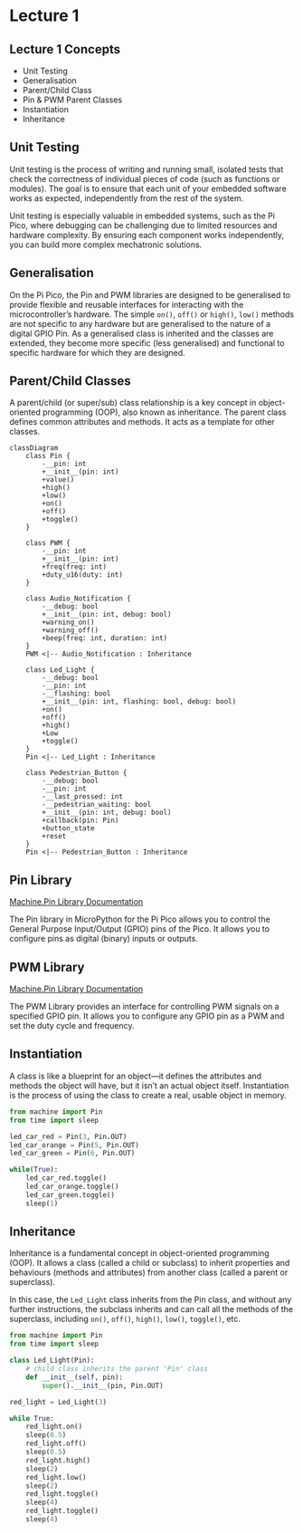 # Lecture 1

## Lecture 1 Concepts
- Unit Testing
- Generalisation
- Parent/Child Class
- Pin & PWM Parent Classes
- Instantiation
- Inheritance

## Unit Testing

Unit testing is the process of writing and running small, isolated tests that check the correctness of individual pieces of code (such as functions or modules). The goal is to ensure that each unit of your embedded software works as expected, independently from the rest of the system.

Unit testing is especially valuable in embedded systems, such as the Pi Pico, where debugging can be challenging due to limited resources and hardware complexity. By ensuring each component works independently, you can build more complex mechatronic solutions.

## Generalisation

On the Pi Pico, the Pin and PWM libraries are designed to be generalised to provide flexible and reusable interfaces for interacting with the microcontroller’s hardware. The simple `on()`, `off()` or `high()`, `low()` methods are not specific to any hardware but are generalised to the nature of a digital GPIO Pin. As a generalised class is inherited and the classes are extended, they become more specific (less generalised) and functional to specific hardware for which they are designed.

## Parent/Child Classes

A parent/child (or super/sub) class relationship is a key concept in object-oriented programming (OOP), also known as inheritance. The parent class defines common attributes and methods.
It acts as a template for other classes.

```mermaid
classDiagram
    class Pin {
        -__pin: int
        +__init__(pin: int)
        +value()
        +high()
        +low()
        +on()
        +off()
        +toggle()
    }

    class PWM {
        -__pin: int
        +__init__(pin: int)
        +freq(freq: int)
        +duty_u16(duty: int)
    }

    class Audio_Notification {
        -__debug: bool
        +__init__(pin: int, debug: bool)
        +warning_on()
        +warning_off()
        +beep(freq: int, duration: int)
    }
    PWM <|-- Audio_Notification : Inheritance

    class Led_Light {
        -__debug: bool
        -__pin: int
        -__flashing: bool
        +__init__(pin: int, flashing: bool, debug: bool)
        +on()
        +off()
        +high()
        +Low
        +toggle()
    }
    Pin <|-- Led_Light : Inheritance

    class Pedestrian_Button {
        -__debug: bool
        -__pin: int
        -__last_pressed: int
        -__pedestrian_waiting: bool
        +__init__(pin: int, debug: bool)
        +callback(pin: Pin)
        +button_state
        +reset
    }
    Pin <|-- Pedestrian_Button : Inheritance

```

## Pin Library

[Machine.Pin Library Documentation](https://docs.micropython.org/en/latest/library/machine.Pin.html)

The Pin library in MicroPython for the Pi Pico allows you to control the General Purpose Input/Output (GPIO) pins of the Pico. It allows you to configure pins as digital (binary) inputs or outputs.

## PWM Library

[Machine.Pin Library Documentation](https://docs.micropython.org/en/latest/library/machine.PWM.html)

The PWM Library provides an interface for controlling PWM signals on a specified GPIO pin. It allows you to configure any GPIO pin as a PWM and set the duty cycle and frequency.

## Instantiation

A class is like a blueprint for an object—it defines the attributes and methods the object will have, but it isn’t an actual object itself. Instantiation is the process of using the class to create a real, usable object in memory.

```python
from machine import Pin
from time import sleep

led_car_red = Pin(3, Pin.OUT)
led_car_orange = Pin(5, Pin.OUT)
led_car_green = Pin(6, Pin.OUT)

while(True):
    led_car_red.toggle()
    led_car_orange.toggle()
    led_car_green.toggle()
    sleep(1)
```

## Inheritance

Inheritance is a fundamental concept in object-oriented programming (OOP). It allows a class (called a child or subclass) to inherit properties and behaviours (methods and attributes) from another class (called a parent or superclass).

In this case, the `Led_Light` class inherits from the Pin class, and without any further instructions, the subclass inherits and can call all the methods of the superclass, including `on()`, `off()`, `high()`, `low()`, `toggle()`, etc.


```python
from machine import Pin
from time import sleep

class Led_Light(Pin):
    # child class inherits the parent 'Pin' class
    def __init__(self, pin):
        super().__init__(pin, Pin.OUT)

red_light = Led_Light(3)

while True:
    red_light.on()
    sleep(0.5)
    red_light.off()
    sleep(0.5)
    red_light.high()
    sleep(2)
    red_light.low()
    sleep(2)
    red_light.toggle()
    sleep(4)
    red_light.toggle()
    sleep(4)
```
